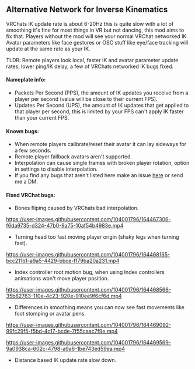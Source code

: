 ## Alternative Network for Inverse Kinematics

VRChats IK update rate is about 6-20Hz this is quite slow with a lot of smoothing it's fine for most things in VR but not dancing, this mod aims to fix that. Players without the mod will see your normal VRChat networked IK. Avatar parameters like face gestures or OSC stuff like eye/face tracking will update at the same rate as your IK.

TLDR: Remote players look local, faster IK and avatar parameter update rates, lower ping/IK delay, a few of VRChats networked IK bugs fixed.

#### Nameplate info:
- Packets Per Second (PPS), the amount of IK updates you receive from a player per second (value will be close to their current FPS).
- Updates Per Second (UPS), the amount of IK updates that get applied to that player per second, this is limited by your FPS can't apply IK faster than your current FPS.

#### Known bugs:
- When remote players calibrate/reset their avatar it can lay sideways for a few seconds.
- Remote player fallback avatars aren't supported.
- Interpolation can cause single frames with broken player rotation, option in settings to disable interpolation.
- If you find any bugs that aren't listed here make an issue [here](https://github.com/Zen-VR/AltNetIk/issues) or send me a DM.


#### Fixed VRChat bugs:

- Bones fliping caused by VRChats bad interpolation.

https://user-images.githubusercontent.com/104001796/164467306-f6da9735-d324-47b0-9a75-10af54b4983e.mp4

- Turning head too fast moving player origin (shaky legs when turning fast).

https://user-images.githubusercontent.com/104001796/164468165-bcc211b1-a9a5-4429-bbce-ff79ba20a231.mp4

- Index controller root motion bug, when using Index controllers animations won't move player position.

https://user-images.githubusercontent.com/104001796/164468566-35b82763-110e-4c23-920e-910ee9f6cf6d.mp4

- Differences in smoothing means you can now see fast movements like foot stomping or avatar pens.

https://user-images.githubusercontent.com/104001796/164469092-99fc29f5-f5bd-4c17-bcde-7f55caac7f9e.mp4

https://user-images.githubusercontent.com/104001796/164469569-9a0938ca-602c-4798-a9a6-1be743ed59ea.mp4

- Distance based IK update rate slow down.
